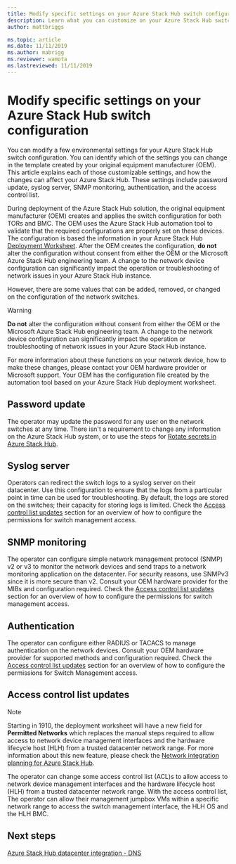 ```yaml
---
title: Modify specific settings on your Azure Stack Hub switch configuration 
description: Learn what you can customize on your Azure Stack Hub switch configuration. After the original equipment manufacturer (OEM) creates the configuration, do not alter it without consent from either the OEM or the Microsoft Azure Stack Hub engineering team.
author: mattbriggs

ms.topic: article
ms.date: 11/11/2019
ms.author: mabrigg
ms.reviewer: wamota
ms.lastreviewed: 11/11/2019
---
```


#  Modify specific settings on your Azure Stack Hub switch configuration

You can modify a few environmental settings for your Azure Stack Hub switch configuration. You can identify which of the settings you can change in the template created by your original equipment manufacturer (OEM). This article explains each of those customizable settings, and how the changes can affect your Azure Stack Hub. These settings include password update, syslog server, SNMP monitoring, authentication, and the access control list. 

During deployment of the Azure Stack Hub solution, the original equipment manufacturer (OEM) creates and applies the switch configuration for both TORs and BMC. The OEM uses the Azure Stack Hub automation tool to validate that the required configurations are properly set on these devices. The configuration is based the information in your Azure Stack Hub [Deployment Worksheet](azure-stack-deployment-worksheet.md). After the OEM creates the configuration, **do not** alter the configuration without consent from either the OEM or the Microsoft Azure Stack Hub engineering team. A change to the network device configuration can significantly impact the operation or troubleshooting of network issues in your Azure Stack Hub instance.

However, there are some values that can be added, removed, or changed on the configuration of the network switches.

>[!Warning]  
> **Do not** alter the configuration without consent from either the OEM or the Microsoft Azure Stack Hub engineering team. A change to the network device configuration can significantly impact the operation or troubleshooting of network issues in your Azure Stack Hub instance.
>
> For more information about these functions on your network device, how to make these changes, please contact your OEM hardware provider or Microsoft support. Your OEM has the configuration file created by the automation tool based on your Azure Stack Hub deployment worksheet. 

## Password update

The operator may update the password for any user on the network switches at any time. There isn't a requirement to change any information on the Azure Stack Hub system, or to use the steps for [Rotate secrets in Azure Stack Hub](azure-stack-rotate-secrets.md).

## Syslog server

Operators can redirect the switch logs to a syslog server on their datacenter. Use this configuration to ensure that the logs from a particular point in time can be used for troubleshooting. By default, the logs are stored on the switches; their capacity for storing logs is limited. Check the [Access control list updates](#access-control-list-updates) section for an overview of how to configure the permissions for switch management access.

## SNMP monitoring

The operator can configure simple network management protocol (SNMP) v2 or v3 to monitor the network devices and send traps to a network monitoring application on the datacenter. For security reasons, use SNMPv3 since it is more secure than v2. Consult your OEM hardware provider for the MIBs and configuration required. Check the [Access control list updates](#access-control-list-updates) section for an overview of how to configure the permissions for switch management access.

## Authentication

The operator can configure either RADIUS or TACACS to manage authentication on the network devices. Consult your OEM hardware provider for supported methods and configuration required.  Check the [Access control list updates](#access-control-list-updates) section for an overview of how to configure the permissions for Switch Management access.

## Access control list updates

> [!NOTE]
> Starting in 1910, the deployment worksheet will have a new field for **Permitted Networks** which replaces the manual steps required to allow access to network device management interfaces and the hardware lifecycle host (HLH) from a trusted datacenter network range. For more information about this new feature, please check the [Network integration planning for Azure Stack Hub](azure-stack-network.md#permitted-networks).

The operator can change some access control list (ACL)s to allow access to network device management interfaces and the hardware lifecycle host (HLH) from a trusted datacenter network range. With the access control list, The operator can allow their management jumpbox VMs within a specific network range to access the switch management interface, the HLH OS and the HLH BMC.

## Next steps

[Azure Stack Hub datacenter integration - DNS](azure-stack-integrate-dns.md)
